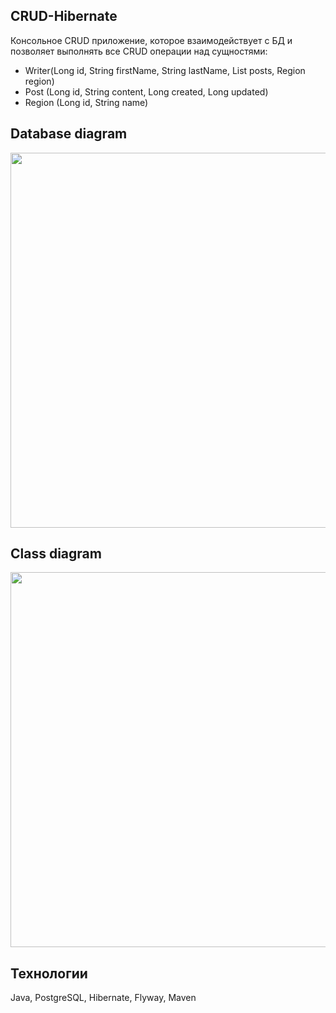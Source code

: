 ## CRUD-Hibernate
Консольное CRUD приложение, которое взаимодействует с БД и позволяет выполнять все CRUD операции над сущностями:
- Writer(Long id, String firstName, String lastName, List<Post> posts, Region region)
- Post (Long id, String content, Long created, Long updated)
- Region (Long id, String name)

##  Database diagram                                                                                                                                                 
<img src="https://github.com/git4ef/CRUD-Hibernate/assets/140438465/204c1b7d-bff7-42fc-bcdf-31882676b015" width="600">  

## Class diagram
<img src="https://github.com/git4ef/CRUD-JDBC/assets/140438465/4daad626-0e52-45c6-92fc-3ca50933e6a3" width="600">  

## Технологии
Java, PostgreSQL, Hibernate, Flyway, Maven
